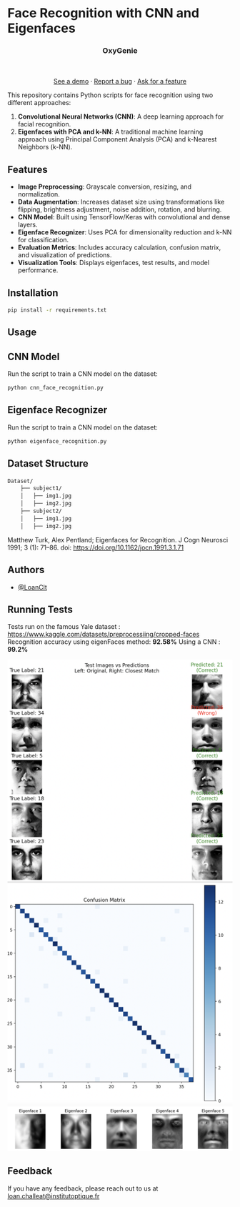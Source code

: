 # Face Recognition with CNN and Eigenfaces

<h3 align="center">OxyGenie</h3>

  <p align="center">
    <p align="center">
    <br />
    <br />
    <a href="https://github.com/LoanClt/FacialRecognition">See a demo</a>
    ·
    <a href="https://github.com/LoanClt">Report a bug</a>
    ·
    <a href="https://github.com/LoanClt">Ask for a feature</a>
  </p>

This repository contains Python scripts for face recognition using two different approaches:
1. **Convolutional Neural Networks (CNN)**: A deep learning approach for facial recognition.
2. **Eigenfaces with PCA and k-NN**: A traditional machine learning approach using Principal Component Analysis (PCA) and k-Nearest Neighbors (k-NN).

## Features
- **Image Preprocessing**: Grayscale conversion, resizing, and normalization.
- **Data Augmentation**: Increases dataset size using transformations like flipping, brightness adjustment, noise addition, rotation, and blurring.
- **CNN Model**: Built using TensorFlow/Keras with convolutional and dense layers.
- **Eigenface Recognizer**: Uses PCA for dimensionality reduction and k-NN for classification.
- **Evaluation Metrics**: Includes accuracy calculation, confusion matrix, and visualization of predictions.
- **Visualization Tools**: Displays eigenfaces, test results, and model performance.

## Installation
```sh
pip install -r requirements.txt
```

## Usage
## CNN Model
Run the script to train a CNN model on the dataset:
```sh
python cnn_face_recognition.py
```

## Eigenface Recognizer
Run the script to train a CNN model on the dataset:
```sh
python eigenface_recognition.py
```

## Dataset Structure
```sh
Dataset/
    ├── subject1/
    │   ├── img1.jpg
    │   ├── img2.jpg
    ├── subject2/
    │   ├── img1.jpg
    │   ├── img2.jpg
```




Matthew Turk, Alex Pentland; Eigenfaces for Recognition. J Cogn Neurosci 1991; 3 (1): 71–86. doi: https://doi.org/10.1162/jocn.1991.3.1.71


## Authors

- [@LoanClt](https://www.github.com/https://github.com/LoanClt)


## Running Tests

Tests run on the famous Yale dataset : https://www.kaggle.com/datasets/preprocessiing/cropped-faces
Recognition accuracy using eigenFaces method: **92.58%**
Using a CNN : **99.2%**

<img src="/img/result.png">
<img src="/img/confusionMatrix.png">
<img src="/img/eigenFaces.png">


## Feedback

If you have any feedback, please reach out to us at loan.challeat@institutoptique.fr

